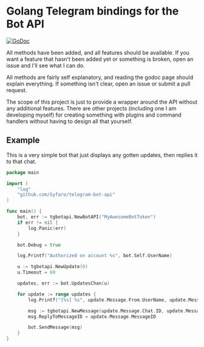 # Golang Telegram bindings for the Bot API

[![GoDoc](https://godoc.org/github.com/Syfaro/telegram-bot-api?status.svg)](http://godoc.org/github.com/Syfaro/telegram-bot-api)

All methods have been added, and all features should be available.
If you want a feature that hasn't been added yet or something is broken, open an issue and I'll see what I can do.

All methods are fairly self explanatory, and reading the godoc page should explain everything. If something isn't clear, open an issue or submit a pull request.

The scope of this project is just to provide a wrapper around the API without any additional features. There are other projects (including one I am developing myself) for creating something with plugins and command handlers without having to design all that yourself.

## Example

This is a very simple bot that just displays any gotten updates, then replies it to that chat.

```go
package main

import (
	"log"
	"github.com/Syfaro/telegram-bot-api"
)

func main() {
	bot, err := tgbotapi.NewBotAPI("MyAwesomeBotToken")
	if err != nil {
		log.Panic(err)
	}

	bot.Debug = true

	log.Printf("Authorized on account %s", bot.Self.UserName)

	u := tgbotapi.NewUpdate(0)
	u.Timeout = 60

	updates, err := bot.UpdatesChan(u)

	for update := range updates {
		log.Printf("[%s] %s", update.Message.From.UserName, update.Message.Text)

		msg := tgbotapi.NewMessage(update.Message.Chat.ID, update.Message.Text)
		msg.ReplyToMessageID = update.Message.MessageID

		bot.SendMessage(msg)
	}
}
```
